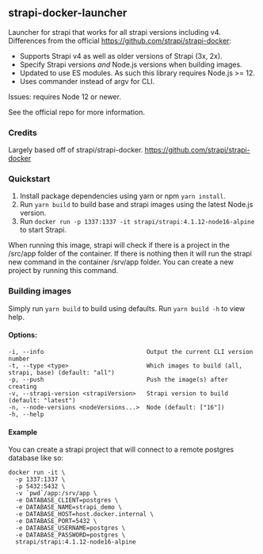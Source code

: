 ## strapi-docker-launcher

Launcher for strapi that works for all strapi versions including v4.
Differences from the official https://github.com/strapi/strapi-docker:
- Supports Strapi v4 as well as older versions of Strapi (3x, 2x).
- Specify Strapi versions *and* Node.js versions when building images. 
- Updated to use ES modules. As such this library requires Node.js >= 12.
- Uses commander instead of argv for CLI.

Issues: requires Node 12 or newer.

See the official repo for more information.

### Credits

Largely based off of strapi/strapi-docker.
https://github.com/strapi/strapi-docker

### Quickstart

1) Install package dependencies using yarn or npm `yarn install`.
2) Run `yarn build` to build base and strapi images using the latest Node.js version.
3) Run `docker run -p 1337:1337 -it strapi/strapi:4.1.12-node16-alpine` to start Strapi.

When running this image, strapi will check if there is a project in the /src/app folder of the container. 
If there is nothing then it will run the strapi new command in the container /srv/app folder.
You can create a new project by running this command.

### Building images

Simply run `yarn build` to build using defaults. Run `yarn build -h` to view help.

#### Options:
```
-i, --info                             Output the current CLI version number
-t, --type <type>                      Which images to build (all, strapi, base) (default: "all")
-p, --push                             Push the image(s) after creating
-v, --strapi-version <strapiVersion>   Strapi version to build (default: "latest")
-n, --node-versions <nodeVersions...>  Node (default: ["16"])
-h, --help
```

#### Example

You can create a strapi project that will connect to a remote postgres database like so:

```shell
docker run -it \
  -p 1337:1337 \
  -p 5432:5432 \
  -v `pwd`/app:/srv/app \
  -e DATABASE_CLIENT=postgres \
  -e DATABASE_NAME=strapi_demo \
  -e DATABASE_HOST=host.docker.internal \
  -e DATABASE_PORT=5432 \
  -e DATABASE_USERNAME=postgres \
  -e DATABASE_PASSWORD=postgres \
  strapi/strapi:4.1.12-node16-alpine
```

